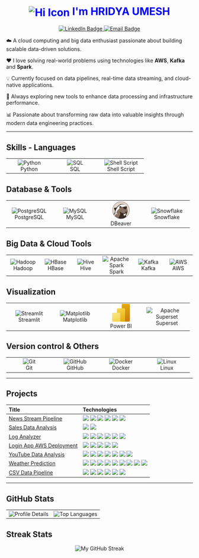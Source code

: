 <h1 align="center" style="color: blue;">
  <img src="https://cdn-icons-png.flaticon.com/512/14036/14036432.png" alt="Hi Icon" width="48" height="48" style="vertical-align: middle;">
  <strong style="color: blue;">I'm HRIDYA UMESH</strong>
</h1>

<p align="center">
  <a href="https://www.linkedin.com/in/hridya-umesh-860078319" target="_blank">
    <img src="https://img.shields.io/badge/LinkedIn-0077B5?logo=linkedin&logoColor=white&style=for-the-badge" alt="LinkedIn Badge"/>
  </a>
  <a href="mailto:hridyaumesh2@gmail.com">
    <img src="https://img.shields.io/badge/Email-EB4432?logo=gmail&logoColor=white&style=for-the-badge" alt="Email Badge"/>
  </a>
</p>



☁️ A cloud computing and big data enthusiast passionate about building scalable data-driven solutions.


 ❤️ I love solving real-world problems using technologies like **AWS**, **Kafka** and **Spark**.  


 💡 Currently focused on data pipelines, real-time data streaming, and cloud-native applications.  


 🌱 Always exploring new tools to enhance data processing and infrastructure performance.  
 

 📊 Passionate about transforming raw data into valuable insights through modern data engineering practices.


---

<h2>Skills - Languages</h2>
<table>
  <tr>
    <td align="center" width="110">
      <img src="https://cdn.jsdelivr.net/gh/devicons/devicon/icons/python/python-original.svg" width="48" height="48" alt="Python" />
      <br>Python
    </td>
    <td align="center" width="110">
      <img src="https://img.icons8.com/ios-filled/50/000000/sql.png" alt="SQL" width="40"/>
      <br>SQL
    </td>
    <td align="center" width="110">
      <img src="https://cdn.jsdelivr.net/gh/devicons/devicon/icons/bash/bash-original.svg" width="48" height="48" alt="Shell Script" />
      <br>Shell Script
    </td>
  </tr>
</table>

<h2> Database & Tools</h2>
<table>
  <tr>
    <td align="center" width="110">
      <img src="https://cdn.jsdelivr.net/gh/devicons/devicon/icons/postgresql/postgresql-original.svg" width="48" height="48" alt="PostgreSQL" />
      <br>PostgreSQL
    </td>
    <td align="center" width="110">
      <img src="https://cdn.jsdelivr.net/gh/devicons/devicon/icons/mysql/mysql-original.svg" width="48" height="48" alt="MySQL" />
      <br>MySQL
    </td>
    <td align="center" width="110">
      <img src="https://raw.githubusercontent.com/Hridya2001/Hridya2001/235f1b4b9edeb2b1d85cc56562aacfc9705dc9d5/Assets/dbeaver-original.svg" width="48" height="48" alt="DBeaver" />
      <br>DBeaver
    </td>
    <td align="center" width="110">
      <img src="https://img.icons8.com/color/96/snowflake.png" width="48" height="48" alt="Snowflake" />
      <br>Snowflake
    </td>
  </tr>
</table>

<h2> Big Data & Cloud Tools</h2>
<table>
  <tr>
    <td align="center" width="110">
      <img src="https://cdn.jsdelivr.net/gh/devicons/devicon/icons/hadoop/hadoop-original.svg" width="48" height="48" alt="Hadoop" />
      <br>Hadoop
    </td>
    <td align="center" width="110">
      <img src="https://hbase.apache.org/images/hbase_logo.png" width="48" height="48" alt="HBase" />
      <br>HBase
    </td>
    <td align="center" width="110">
     <img src="https://hive.apache.org/images/hive.svg" width="48" height="48" alt="Hive" />
      <br>Hive
    </td>
    <td align="center" width="110">
      <img src="https://cdn.jsdelivr.net/gh/devicons/devicon/icons/apache/apache-original.svg" width="48" height="48" alt="Apache Spark" />
      <br>Spark
    </td>
    <td align="center" width="110">
      <img src="https://cdn.jsdelivr.net/gh/devicons/devicon/icons/apachekafka/apachekafka-original.svg" width="48" height="48" alt="Kafka" />
      <br>Kafka
    </td>
    <td align="center" width="110">
      <img src="https://img.icons8.com/color/48/000000/amazon-web-services.png" alt="AWS" width="48" height="48"/>
      <br>AWS
    </td>
  </tr>
</table>

<h2> Visualization</h2>
<table>
  <tr>
    <td align="center" width="110">
      <img src="https://cdn.jsdelivr.net/gh/devicons/devicon/icons/streamlit/streamlit-original.svg" width="48" height="48" alt="Streamlit" />
      <br>Streamlit
    </td>
    <td align="center" width="110">
      <img src="https://matplotlib.org/_static/images/logo2.svg" alt="Matplotlib" width="48" height='48'/>
      <br>Matplotlib
    </td>
    <td align="center" width="110">
      <img src="https://raw.githubusercontent.com/Hridya2001/Hridya2001/235f1b4b9edeb2b1d85cc56562aacfc9705dc9d5/Assets/power-bi.svg" width="48" height="48" alt="Power BI" />
      <br>Power BI
    </td>
    <td align="center" width="110">
      <img src="https://logo.svgcdn.com/l/apache-superset.svg"
      alt="Apache Superset" width="110" height="48">
      <br>Superset
    </td>
  </tr>
</table>

<h2> Version control & Others</h2>
<table>
  <tr>
    <td align="center" width="110">
      <img src="https://cdn.jsdelivr.net/gh/devicons/devicon/icons/git/git-original.svg" width="48" height="48" alt="Git" />
      <br>Git
    </td>
    <td align="center" width="110">
      <img src="https://cdn.jsdelivr.net/gh/devicons/devicon/icons/github/github-original.svg" width="48" height="48" alt="GitHub" />
      <br>GitHub
    </td>
    <td align="center" width="110">
      <img src="https://cdn.jsdelivr.net/gh/devicons/devicon/icons/docker/docker-original.svg" width="48" height="48" alt="Docker" />
      <br>Docker
    </td>
    <td align="center" width="110">
      <img src="https://cdn.jsdelivr.net/gh/devicons/devicon/icons/linux/linux-original.svg" width="48" height="48" alt="Linux" />
      <br>Linux
    </td>
  </tr>
</table>

---
##  Projects

<table>
  <thead>
    <tr>
      <th align="left">Title</th>
      <th align="left">Technologies</th>
    </tr>
  </thead>
  <tbody>
    <tr>
      <td><a href="https://github.com/Hridya2001/news-stream-pipeline" target="_blank">News Stream Pipeline</a></td>
      <td>
        <img src="https://img.shields.io/badge/Kafka-231F20?logo=apachekafka&logoColor=white&style=flat-square">
        <img src="https://img.shields.io/badge/Spark-E25A1C?logo=apachespark&logoColor=white&style=flat-square">
        <img src="https://img.shields.io/badge/Python-3776AB?logo=python&logoColor=white&style=flat-square">
        <img src="https://img.shields.io/badge/PostgreSQL-336791?logo=postgresql&logoColor=white&style=flat-square">
        <img src="https://img.shields.io/badge/Streamlit-FF4B4B?logo=streamlit&logoColor=white&style=flat-square">
         <img src="https://img.shields.io/badge/AWS%20Lambda-FF9900?logo=awslambda&logoColor=white&style=flat-square">
      </td>
    </tr>
    <tr>
      <td><a href="https://github.com/Hridya2001/kaggle-sales-data-mysql-analysis" target="_blank">Sales Data Analysis</a></td>
      <td>
        <img src="https://img.shields.io/badge/MySQL-00758F?logo=mysql&logoColor=white&style=flat-square">
        <img src="https://img.shields.io/badge/Excel-217346?logo=microsoft-excel&logoColor=white&style=flat-square">
      </td>
    </tr>
    <tr>
      <td><a href="https://github.com/Hridya2001/Serverless-log-analyzer-aws" target="_blank">Log Analyzer</a></td>
      <td>
        <img src="https://img.shields.io/badge/AWS%20Lambda-FF9900?logo=awslambda&logoColor=white&style=flat-square">
        <img src="https://img.shields.io/badge/CloudWatch-FF9900?logo=amazonaws&logoColor=white&style=flat-square">
        <img src="https://img.shields.io/badge/S3-569A31?logo=amazons3&logoColor=white&style=flat-square">
        <img src="https://img.shields.io/badge/Glue-FF9900?logo=awsglue&logoColor=white&style=flat-square">
        <img src="https://img.shields.io/badge/Athena-232F3E?logo=amazonathena&logoColor=white&style=flat-square">
        <img src="https://img.shields.io/badge/SNS-FF9900?logo=amazonsns&logoColor=white&style=flat-square">
      </td>
    </tr>
    <tr>
      <td><a href="https://github.com/Hridya2001/Basiclogin-AWS-deployment" target="_blank">Login App AWS Deployment</a></td>
      <td>
        <img src="https://img.shields.io/badge/Shell-121011?logo=gnubash&logoColor=white&style=flat-square">
        <img src="https://img.shields.io/badge/EC2-FF9900?logo=amazonec2&logoColor=white&style=flat-square">
        <img src="https://img.shields.io/badge/RDS-527FFF?logo=amazonrds&logoColor=white&style=flat-square">
        <img src="https://img.shields.io/badge/S3-569A31?logo=amazons3&logoColor=white&style=flat-square">
        <img src="https://img.shields.io/badge/Docker-2496ED?logo=docker&logoColor=white&style=flat-square">
      </td>
    </tr>
    <tr>
      <td><a href="https://github.com/Hridya2001/youtube-trending-data-pipeline" target="_blank">YouTube Data Analysis</a></td>
      <td>
        <img src="https://img.shields.io/badge/API-0052CC?logo=fastapi&logoColor=white&style=flat-square">
        <img src="https://img.shields.io/badge/EventBridge-FF9900?logo=amazoneventbridge&logoColor=white&style=flat-square">
        <img src="https://img.shields.io/badge/AWS%20Lambda-FF9900?logo=awslambda&logoColor=white&style=flat-square">
        <img src="https://img.shields.io/badge/S3-569A31?logo=amazons3&logoColor=white&style=flat-square">
        <img src="https://img.shields.io/badge/Glue-FF9900?logo=awsglue&logoColor=white&style=flat-square">
        <img src="https://img.shields.io/badge/Athena-232F3E?logo=amazonathena&logoColor=white&style=flat-square">
        <img src="https://img.shields.io/badge/SQL-336791?logo=postgresql&logoColor=white&style=flat-square">
      </td>
    </tr>
    <tr>
      <td><a href="https://github.com/Hridya2001/Weather-prediction-AWS" target="_blank">Weather Prediction</a></td>
      <td>
        <img src="https://img.shields.io/badge/API-0052CC?logo=fastapi&logoColor=white&style=flat-square">
        <img src="https://img.shields.io/badge/EventBridge-FF9900?logo=amazoneventbridge&logoColor=white&style=flat-square">
        <img src="https://img.shields.io/badge/AWS%20Lambda-FF9900?logo=awslambda&logoColor=white&style=flat-square">
        <img src="https://img.shields.io/badge/DynamoDB-4053D6?logo=amazondynamodb&logoColor=white&style=flat-square">
        <img src="https://img.shields.io/badge/IAM-232F3E?logo=amazonaws&logoColor=white&style=flat-square">
        <img src="https://img.shields.io/badge/S3-569A31?logo=amazons3&logoColor=white&style=flat-square">
        <img src="https://img.shields.io/badge/SQS-FF9900?logo=amazonsqs&logoColor=white&style=flat-square">
        <img src="https://img.shields.io/badge/Snowflake-56B9EB?logo=snowflake&logoColor=white&style=flat-square">
        <img src="https://img.shields.io/badge/SQL-336791?logo=postgresql&logoColor=white&style=flat-square">
      </td>
    </tr>
    <tr>
      <td><a href="https://github.com/Hridya2001/aws-csv-data-pipeline" target="_blank">CSV Data Pipeline</a></td>
      <td>
        <img src="https://img.shields.io/badge/Python-3776AB?logo=python&logoColor=white&style=flat-square">
        <img src="https://img.shields.io/badge/SQL-336791?logo=postgresql&logoColor=white&style=flat-square">
        <img src="https://img.shields.io/badge/S3-569A31?logo=amazons3&logoColor=white&style=flat-square">
        <img src="https://img.shields.io/badge/AWS%20Lambda-FF9900?logo=awslambda&logoColor=white&style=flat-square">
        <img src="https://img.shields.io/badge/Glue-FF9900?logo=awsglue&logoColor=white&style=flat-square">
        <img src="https://img.shields.io/badge/QuickSight-232F3E?logo=amazonquicksight&logoColor=white&style=flat-square">
      </td>
    </tr>
  </tbody>
</table>

---

## GitHub Stats
<table>
  <tr>
    <td>
      <img width="500" 
           src="https://github-profile-summary-cards.vercel.app/api/cards/profile-details?username=Hridya2001&theme=transparent" 
           alt="Profile Details"/>
    </td>
    <td>
      <img width="400" 
           src="https://github-readme-stats.vercel.app/api/top-langs/?username=Hridya2001&layout=compact&theme=default" 
           alt="Top Languages"/>
    </td>
  </tr> 
</table>

## Streak Stats
<div align="center">
  <img width="450"
       src="https://streak-stats.demolab.com?user=Hridya2001&theme=default"
       alt="My GitHub Streak"/>
</div>
